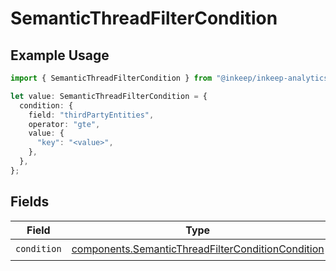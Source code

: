 # SemanticThreadFilterCondition

## Example Usage

```typescript
import { SemanticThreadFilterCondition } from "@inkeep/inkeep-analytics/models/components";

let value: SemanticThreadFilterCondition = {
  condition: {
    field: "thirdPartyEntities",
    operator: "gte",
    value: {
      "key": "<value>",
    },
  },
};
```

## Fields

| Field                                                                                                                  | Type                                                                                                                   | Required                                                                                                               | Description                                                                                                            |
| ---------------------------------------------------------------------------------------------------------------------- | ---------------------------------------------------------------------------------------------------------------------- | ---------------------------------------------------------------------------------------------------------------------- | ---------------------------------------------------------------------------------------------------------------------- |
| `condition`                                                                                                            | [components.SemanticThreadFilterConditionCondition](../../models/components/semanticthreadfilterconditioncondition.md) | :heavy_check_mark:                                                                                                     | N/A                                                                                                                    |